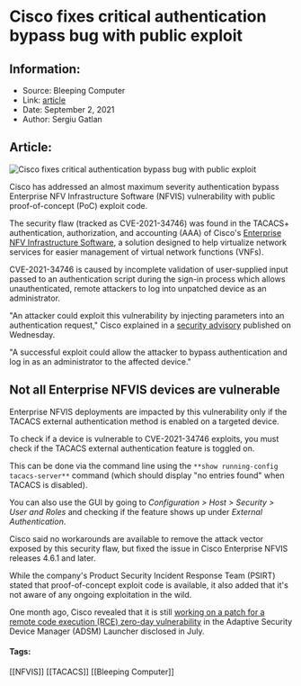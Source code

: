 # Cisco fixes critical authentication bypass bug with public exploit
### 

## Information:
+ Source: Bleeping Computer
+ Link: [article](https://www.bleepingcomputer.com/news/security/cisco-fixes-critical-authentication-bypass-bug-with-public-exploit/)
+ Date: September 2, 2021
+ Author: Sergiu Gatlan


## Article:
![Cisco fixes critical authentication bypass bug with public exploit](https://www.bleepstatic.com/content/hl-images/2021/05/13/Cisco.jpg)


Cisco has addressed an almost maximum severity authentication bypass Enterprise NFV Infrastructure Software (NFVIS) vulnerability with public proof-of-concept (PoC) exploit code.


The security flaw (tracked as CVE-2021-34746) was found in the TACACS+ authentication, authorization, and accounting (AAA) of Cisco's [Enterprise NFV Infrastructure Software](https://www.cisco.com/c/en/us/products/routers/enterprise-nfv-infrastructure-software/index.html), a solution designed to help virtualize network services for easier management of virtual network functions (VNFs).


CVE-2021-34746 is caused by incomplete validation of user-supplied input passed to an authentication script during the sign-in process which allows unauthenticated, remote attackers to log into unpatched device as an administrator.


"An attacker could exploit this vulnerability by injecting parameters into an authentication request," Cisco explained in a [security advisory](https://tools.cisco.com/security/center/content/CiscoSecurityAdvisory/cisco-sa-nfvis-g2DMVVh) published on Wednesday.


"A successful exploit could allow the attacker to bypass authentication and log in as an administrator to the affected device."


Not all Enterprise NFVIS devices are vulnerable
-----------------------------------------------


Enterprise NFVIS deployments are impacted by this vulnerability only if the TACACS external authentication method is enabled on a targeted device.


To check if a device is vulnerable to CVE-2021-34746 exploits, you must check if the TACACS external authentication feature is toggled on.


This can be done via the command line using the `**show running-config tacacs-server**` command (which should display "no entries found" when TACACS is disabled).


You can also use the GUI by going to *Configuration > Host > Security > User and Roles* and checking if the feature shows up under *External Authentication*.


Cisco said no workarounds are available to remove the attack vector exposed by this security flaw, but fixed the issue in Cisco Enterprise NFVIS releases 4.6.1 and later.


While the company's Product Security Incident Response Team (PSIRT) stated that proof-of-concept exploit code is available, it also added that it's not aware of any ongoing exploitation in the wild.


One month ago, Cisco revealed that it is still [working on a patch for a remote code execution (RCE) zero-day vulnerability](https://www.bleepingcomputer.com/news/security/cisco-firewall-manager-rce-bug-is-a-zero-day-patch-incoming/) in the Adaptive Security Device Manager (ADSM) Launcher disclosed in July.




#### Tags:
[[NFVIS]] [[TACACS]] [[Bleeping Computer]]
